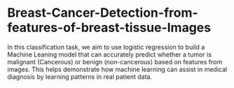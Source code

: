 # Breast-Cancer-Detection-from-features-of-breast-tissue-Images
In this classification task, we aim to use logistic regression to build a Machine Leaning model that can accurately predict whether a tumor is malignant (Cancerous) or benign (non-cancerous) based on features from images. This helps demonstrate how machine learning can assist in medical diagnosis by learning patterns in real patient data.
